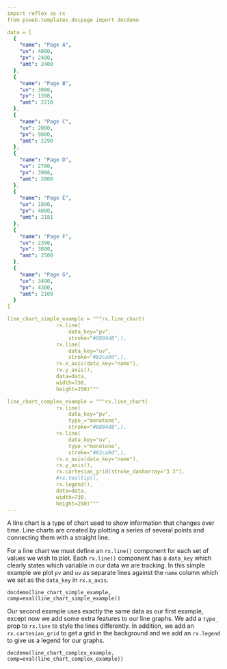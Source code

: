 ```yaml
---
import reflex as rx
from pcweb.templates.docpage import docdemo

data = [
  {
    "name": "Page A",
    "uv": 4000,
    "pv": 2400,
    "amt": 2400
  },
  {
    "name": "Page B",
    "uv": 3000,
    "pv": 1398,
    "amt": 2210
  },
  {
    "name": "Page C",
    "uv": 2000,
    "pv": 9800,
    "amt": 2290
  },
  {
    "name": "Page D",
    "uv": 2780,
    "pv": 3908,
    "amt": 2000
  },
  {
    "name": "Page E",
    "uv": 1890,
    "pv": 4800,
    "amt": 2181
  },
  {
    "name": "Page F",
    "uv": 2390,
    "pv": 3800,
    "amt": 2500
  },
  {
    "name": "Page G",
    "uv": 3490,
    "pv": 4300,
    "amt": 2100
  }
]

line_chart_simple_example = """rx.line_chart(
                rx.line(
                    data_key="pv",
                    stroke="#8884d8",),
                rx.line(
                    data_key="uv",
                    stroke="#82ca9d",), 
                rx.x_axis(data_key="name"), 
                rx.y_axis(),
                data=data,
                width=730, 
                height=250)"""

line_chart_complex_example = """rx.line_chart(
                rx.line(
                    data_key="pv",
                    type_="monotone",
                    stroke="#8884d8",),
                rx.line(
                    data_key="uv",
                    type_="monotone",
                    stroke="#82ca9d",), 
                rx.x_axis(data_key="name"), 
                rx.y_axis(),
                rx.cartesian_grid(stroke_dasharray="3 3"),
                #rx.tooltip(),
                rx.legend(),
                data=data,
                width=730, 
                height=250)"""
---
```


A line chart is a type of chart used to show information that changes over time. Line charts are created by plotting a series of several points and connecting them with a straight line.

For a line chart we must define an `rx.line()` component for each set of values we wish to plot. Each `rx.line()` component has a `data_key` which clearly states which variable in our data we are tracking. In this simple example we plot `pv` and `uv` as separate lines against the `name` column which we set as the `data_key` in `rx.x_axis`.

```reflex
docdemo(line_chart_simple_example, comp=eval(line_chart_simple_example))
```

Our second example uses exactly the same data as our first example, except now we add some extra features to our line graphs. We add a `type_` prop to `rx.line` to style the lines differently. In addition, we add an `rx.cartesian_grid` to get a grid in the background and we add an `rx.legend` to give us a legend for our graphs. 

```reflex
docdemo(line_chart_complex_example, comp=eval(line_chart_complex_example))
```

